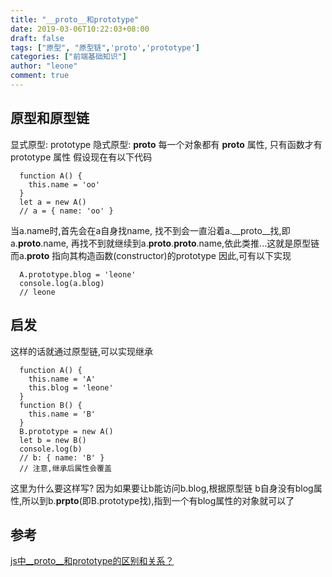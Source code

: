 ```yaml
---
title: "__proto__和prototype"
date: 2019-03-06T10:22:03+08:00
draft: false
tags: ["原型", "原型链",'proto','prototype']
categories: ["前端基础知识"]
author: "leone"
comment: true
---
```


## 原型和原型链
显式原型: prototype
隐式原型: __proto__
每一个对象都有 __proto__ 属性, 只有函数才有 prototype 属性
假设现在有以下代码
```
  function A() {
    this.name = 'oo'
  }
  let a = new A()
  // a = { name: 'oo' }
```
当a.name时,首先会在a自身找name,
找不到会一直沿着a.__proto__找,即a.__proto__.name,
再找不到就继续到a.__proto__.__proto__.name,依此类推...这就是原型链
而a.__proto__ 指向其构造函数(constructor)的prototype
因此,可有以下实现
```
  A.prototype.blog = 'leone'
  console.log(a.blog)
  // leone
```
## 启发
这样的话就通过原型链,可以实现继承
```
  function A() {
    this.name = 'A'
    this.blog = 'leone'
  }
  function B() {
    this.name = 'B'
  }
  B.prototype = new A()
  let b = new B()
  console.log(b)
  // b: { name: 'B' }
  // 注意,继承后属性会覆盖
```
这里为什么要这样写? 因为如果要让b能访问b.blog,根据原型链
b自身没有blog属性,所以到b.__prpto__(即B.prototype找),指到一个有blog属性的对象就可以了
## 参考
[js中__proto__和prototype的区别和关系？](https://www.zhihu.com/question/34183746)

